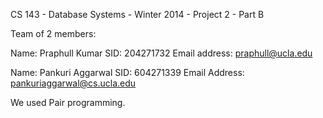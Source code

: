 CS 143 - Database Systems - Winter 2014 - Project 2 - Part B

Team of 2 members:

Name: Praphull Kumar
SID: 204271732
Email address: praphull@ucla.edu

Name: Pankuri Aggarwal
SID: 604271339
Email Address: pankuriaggarwal@cs.ucla.edu

We used Pair programming.
